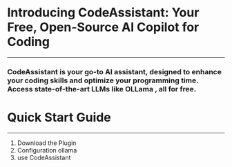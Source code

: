 # Introducing CodeAssistant: Your Free, Open-Source AI Copilot for Coding
***
### CodeAssistant is your go-to AI assistant, designed to enhance your coding skills and optimize your programming time. Access state-of-the-art LLMs like OLLama , all for free.

# Quick Start Guide
***
1. Download the Plugin
2. Configuration ollama
3. use CodeAssistant